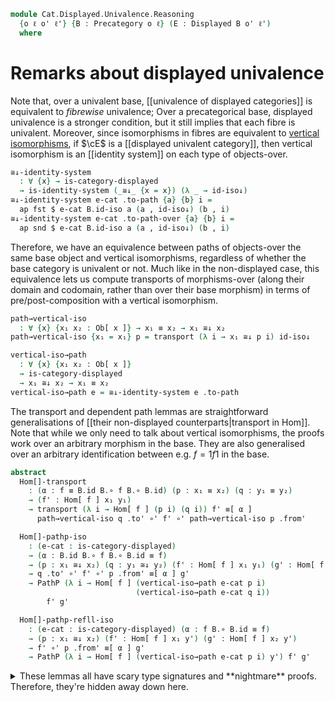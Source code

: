 <!--
```agda
open import Cat.Displayed.Cartesian
open import Cat.Displayed.Base
open import Cat.Prelude

import Cat.Displayed.Univalence
import Cat.Displayed.Reasoning
import Cat.Displayed.Morphism
import Cat.Reasoning as Cr
```
-->

```agda
module Cat.Displayed.Univalence.Reasoning
  {o ℓ o' ℓ'} {B : Precategory o ℓ} (E : Displayed B o' ℓ')
  where
```

# Remarks about displayed univalence

Note that, over a univalent base, [[univalence of displayed categories]]
is equivalent to _fibrewise_ univalence; Over a precategorical base,
displayed univalence is a stronger condition, but it still implies that
each fibre is univalent. Moreover, since isomorphisms in fibres are
equivalent to [vertical isomorphisms], if $\cE$ is a [[displayed
univalent category]], then vertical isomorphism is an [[identity
system]] on each type of objects-over.

[vertical isomorphisms]: Cat.Displayed.Morphism.html#isos

<!--
```agda
private module B = Cr B

open Cat.Displayed.Univalence E
open Cat.Displayed.Reasoning E
open Cat.Displayed.Morphism E
open _≅[_]_
```
-->

```agda
≅↓-identity-system
  : ∀ {x} → is-category-displayed
  → is-identity-system (_≅↓_ {x = x}) (λ _ → id-iso↓)
≅↓-identity-system e-cat .to-path {a} {b} i =
  ap fst $ e-cat B.id-iso a (a , id-iso↓) (b , i)
≅↓-identity-system e-cat .to-path-over {a} {b} i =
  ap snd $ e-cat B.id-iso a (a , id-iso↓) (b , i)
```

Therefore, we have an equivalence between paths of objects-over the same
base object and vertical isomorphisms, regardless of whether the base
category is univalent or not. Much like in the non-displayed case, this
equivalence lets us compute transports of morphisms-over (along their
domain and codomain, rather than over their base morphism) in terms of
pre/post-composition with a vertical isomorphism.

```agda
path→vertical-iso
  : ∀ {x} {x₁ x₂ : Ob[ x ]} → x₁ ≡ x₂ → x₁ ≅↓ x₂
path→vertical-iso {x₁ = x₁} p = transport (λ i → x₁ ≅↓ p i) id-iso↓

vertical-iso→path
  : ∀ {x} {x₁ x₂ : Ob[ x ]}
  → is-category-displayed
  → x₁ ≅↓ x₂ → x₁ ≡ x₂
vertical-iso→path e = ≅↓-identity-system e .to-path
```

The transport and dependent path lemmas are straightforward
generalisations of [[their non-displayed counterparts|transport in
Hom]]. Note that while we only need to talk about vertical isomorphisms,
the proofs work over an arbitrary morphism in the base. They are also
generalised over an arbitrary identification between e.g. $f = 1f1$ in
the base.

<!--
```agda
private variable
  x y : B.Ob
  f : B.Hom x y
  x₁ x₂ y₁ y₂ x' y' : Ob[ x ]
```
-->

```agda
abstract
  Hom[]-transport
    : (α : f ≡ B.id B.∘ f B.∘ B.id) (p : x₁ ≡ x₂) (q : y₁ ≡ y₂)
    → (f' : Hom[ f ] x₁ y₁)
    → transport (λ i → Hom[ f ] (p i) (q i)) f' ≡[ α ]
      path→vertical-iso q .to' ∘' f' ∘' path→vertical-iso p .from'

  Hom[]-pathp-iso
    : (e-cat : is-category-displayed)
    → (α : B.id B.∘ f B.∘ B.id ≡ f)
    → (p : x₁ ≅↓ x₂) (q : y₁ ≅↓ y₂) (f' : Hom[ f ] x₁ y₁) (g' : Hom[ f ] x₂ y₂)
    → q .to' ∘' f' ∘' p .from' ≡[ α ] g'
    → PathP (λ i → Hom[ f ] (vertical-iso→path e-cat p i)
                            (vertical-iso→path e-cat q i))
        f' g'

  Hom[]-pathp-refll-iso
    : (e-cat : is-category-displayed) (α : f B.∘ B.id ≡ f)
    → (p : x₁ ≅↓ x₂) (f' : Hom[ f ] x₁ y') (g' : Hom[ f ] x₂ y')
    → f' ∘' p .from' ≡[ α ] g'
    → PathP (λ i → Hom[ f ] (vertical-iso→path e-cat p i) y') f' g'
```

<details>
<summary>These lemmas all have scary type signatures and **nightmare**
proofs. Therefore, they're hidden away down here.</summary>

```agda
  Hom[]-transport {f = f} {x₁ = x₁} {y₁ = y₁} α p q f' =
    J₂ (λ x₂ y₂ p q → transport (λ i → Hom[ f ] (p i) (q i)) f'
               ≡[ α ] path→vertical-iso q .to' ∘' f' ∘' path→vertical-iso p .from')
      (to-pathp⁻ (sym
        (ap hom[] (from-pathp⁻ (eliml' refl (transport-refl _) {q = B.idl _})
                ∙∙ ap hom[] (from-pathp⁻ (elimr' refl (transport-refl _) {q = B.idr f}))
                ∙∙ hom[]-∙ _ _)
        ∙∙ hom[]-∙ _ _
        ∙∙ reindex _ _)))
      p q

  Hom[]-pathp-refll-iso e-cat α p f' g' β = to-pathp $
       from-pathp⁻ (Hom[]-transport (sym (B.idl _ ∙ α)) (vertical-iso→path e-cat p) refl f')
    ∙∙ ap hom[] (
        ap₂ (λ a b → a ∘' f' ∘' b) (transport-refl _)
          (from-pathp (λ i → ≅↓-identity-system e-cat .to-path-over p i .from'))
        ∙ from-pathp⁻ (idl' (f' ∘' p .from')))
    ∙∙ (hom[]-∙ _ _ ∙∙ reindex _ _ ∙∙ from-pathp β)

  Hom[]-pathp-iso e-cat α p q f' g' β = to-pathp $
       from-pathp⁻ (Hom[]-transport (sym α) (vertical-iso→path e-cat p) (vertical-iso→path e-cat q) f')
    ∙∙ ap hom[] (ap₂ (λ a b → a ∘' f' ∘' b)
        (from-pathp (λ i → ≅↓-identity-system e-cat .to-path-over q i .to'))
        (from-pathp (λ i → ≅↓-identity-system e-cat .to-path-over p i .from')))
    ∙∙ from-pathp β
```
</details>
